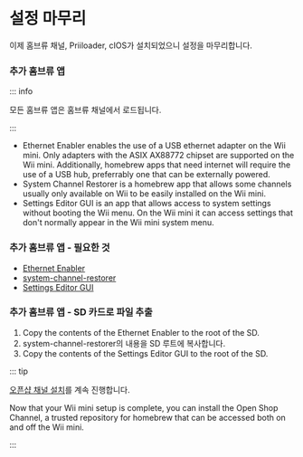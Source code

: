 # 설정 마무리

이제 홈브류 채널, Priiloader, cIOS가 설치되었으니 설정을 마무리합니다.

### 추가 홈브류 앱

::: info

모든 홈브류 앱은 홈브류 채널에서 로드됩니다.

:::

- Ethernet Enabler enables the use of a USB ethernet adapter on the Wii mini. Only adapters with the ASIX AX88772 chipset are supported on the Wii mini. Additionally, homebrew apps that need internet will require the use of a USB hub, preferrably one that can be externally powered.
- System Channel Restorer is a homebrew app that allows some channels usually only available on Wii to be easily installed on the Wii mini.
- Settings Editor GUI is an app that allows access to system settings without booting the Wii menu. On the Wii mini it can access settings that don't normally appear in the Wii mini system menu.

### 추가 홈브류 앱 - 필요한 것

- [Ethernet Enabler](https://oscwii.org/library/app/Wii_Mini_Ethernet_Enable)
- [system-channel-restorer](https://oscwii.org/library/app/system-channel-restorer)
- [Settings Editor GUI](https://oscwii.org/library/app/Settings-Editor-GUI)

### 추가 홈브류 앱 - SD 카드로 파일 추출

1. Copy the contents of the Ethernet Enabler to the root of the SD.
2. system-channel-restorer의 내용을 SD 루트에 복사합니다.
3. Copy the contents of the Settings Editor GUI to the root of the SD.

::: tip

[오픈샵 채널 설치](osc)를 계속 진행합니다.

Now that your Wii mini setup is complete, you can install the Open Shop Channel, a trusted repository for homebrew that can be accessed both on and off the Wii mini.

:::
